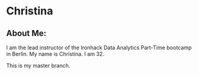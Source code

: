 # Christina

## About Me:
I am the lead instructor of the Ironhack Data Analytics Part-Time bootcamp in Berlin.
My name is Christina. I am 32.

This is my master branch.
